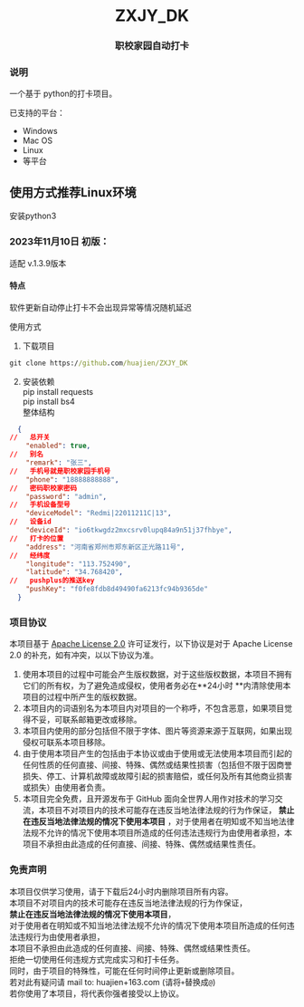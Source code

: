 <h1 align="center">ZXJY_DK</h3>

<h3 align="center">职校家园自动打卡</h3>

### 说明

一个基于 python的打卡项目。

已支持的平台：

- Windows
- Mac OS
- Linux
- 等平台

## 使用方式推荐Linux环境

安装python3

### 2023年11月10日 初版：

适配
v.1.3.9版本

#### 特点

软件更新自动停止打卡不会出现异常等情况随机延迟

使用方式

1. 下载项目

```cmd
git clone https://github.com/huajien/ZXJY_DK
```

2. 安装依赖 <br>
pip install requests <br>
pip install bs4 <br>
整体结构
```json
  {
//   总开关
    "enabled": true,
//   别名
    "remark": "张三",
//   手机号就是职校家园手机号
    "phone": "18888888888",
//   密码职校家密码
    "password": "admin",
//   手机设备型号
    "deviceModel": "Redmi|22011211C|13",
//   设备id
    "deviceId": "io6tkwgdz2mxcsrv0lupq84a9n51j37fhbye",
//   打卡的位置
    "address": "河南省郑州市郑东新区正光路11号",
//   经纬度
    "longitude": "113.752490",
    "latitude": "34.768420",
//   pushplus的推送key
    "pushKey": "f0fe8fdb8d49490fa6213fc94b9365de"
  }
```
### 项目协议

本项目基于 [Apache License 2.0](https://github.com/huajien/ZXJY_DK/blob/main/LICENSE) 许可证发行，以下协议是对于 Apache
License 2.0 的补充，如有冲突，以以下协议为准。

1. 使用本项目的过程中可能会产生版权数据，对于这些版权数据，本项目不拥有它们的所有权，为了避免造成侵权，使用者务必在**24小时
   **内清除使用本项目的过程中所产生的版权数据。
2. 本项目内的词语别名为本项目内对项目的一个称呼，不包含恶意，如果项目觉得不妥，可联系邮箱更改或移除。
3. 本项目内使用的部分包括但不限于字体、图片等资源来源于互联网，如果出现侵权可联系本项目移除。
4. 由于使用本项目产生的包括由于本协议或由于使用或无法使用本项目而引起的任何性质的任何直接、间接、特殊、偶然或结果性损害（包括但不限于因商誉损失、停工、计算机故障或故障引起的损害赔偿，或任何及所有其他商业损害或损失）由使用者负责。
5. 本项目完全免费，且开源发布于 GitHub 面向全世界人用作对技术的学习交流，本项目不对项目内的技术可能存在违反当地法律法规的行为作保证，
   **禁止在违反当地法律法规的情况下使用本项目**
   ，对于使用者在明知或不知当地法律法规不允许的情况下使用本项目所造成的任何违法违规行为由使用者承担，本项目不承担由此造成的任何直接、间接、特殊、偶然或结果性责任。

### 免责声明

本项目仅供学习使用，请于下载后24小时内删除项目所有内容。<br>
本项目不对项目内的技术可能存在违反当地法律法规的行为作保证，<br>
**禁止在违反当地法律法规的情况下使用本项目**，<br>
对于使用者在明知或不知当地法律法规不允许的情况下使用本项目所造成的任何违法违规行为由使用者承担，<br>
本项目不承担由此造成的任何直接、间接、特殊、偶然或结果性责任。<br>
拒绝一切使用任何违规方式完成实习和打卡任务。<br>
同时，由于项目的特殊性，可能在任何时间停止更新或删除项目。<br>
若对此有疑问请 mail to: huajien+163.com (请将`+`替换成`@`)<br>
若你使用了本项目，将代表你强者接受以上协议。